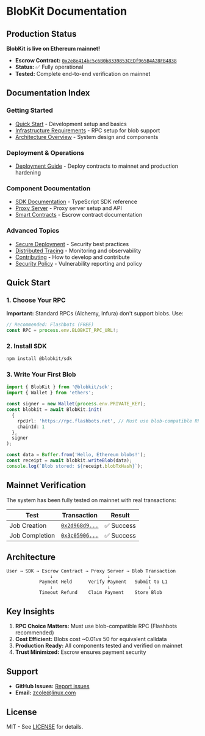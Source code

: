 # BlobKit Documentation

## Production Status

**BlobKit is live on Ethereum mainnet!**

- **Escrow Contract:** [`0x2e8e414bc5c6B0b8339853CEDf965B4A28FB4838`](https://etherscan.io/address/0x2e8e414bc5c6B0b8339853CEDf965B4A28FB4838)
- **Status:** ✅ Fully operational
- **Tested:** Complete end-to-end verification on mainnet

## Documentation Index

### Getting Started

- [Quick Start](quick-start.md) - Development setup and basics
- [Infrastructure Requirements](infrastructure.md) - RPC setup for blob support
- [Architecture Overview](architecture.md) - System design and components

### Deployment & Operations

- [Deployment Guide](deployment-guide.md) - Deploy contracts to mainnet and production hardening

### Component Documentation

- [SDK Documentation](sdk/README.md) - TypeScript SDK reference
- [Proxy Server](proxy/README.md) - Proxy server setup and API
- [Smart Contracts](contracts/README.md) - Escrow contract documentation

### Advanced Topics

- [Secure Deployment](secure-deployment.md) - Security best practices
- [Distributed Tracing](distributed-tracing.md) - Monitoring and observability
- [Contributing](../CONTRIBUTING.md) - How to develop and contribute
- [Security Policy](../SECURITY.md) - Vulnerability reporting and policy

## Quick Start

### 1. Choose Your RPC

**Important:** Standard RPCs (Alchemy, Infura) don't support blobs. Use:

```typescript
// Recommended: Flashbots (FREE)
const RPC = process.env.BLOBKIT_RPC_URL!;
```

### 2. Install SDK

```bash
npm install @blobkit/sdk
```

### 3. Write Your First Blob

```typescript
import { BlobKit } from '@blobkit/sdk';
import { Wallet } from 'ethers';

const signer = new Wallet(process.env.PRIVATE_KEY);
const blobkit = await BlobKit.init(
  {
    rpcUrl: 'https://rpc.flashbots.net', // Must use blob-compatible RPC
    chainId: 1
  },
  signer
);

const data = Buffer.from('Hello, Ethereum blobs!');
const receipt = await blobkit.writeBlob(data);
console.log(`Blob stored: ${receipt.blobTxHash}`);
```

## Mainnet Verification

The system has been fully tested on mainnet with real transactions:

| Test           | Transaction                                                                                                  | Result     |
| -------------- | ------------------------------------------------------------------------------------------------------------ | ---------- |
| Job Creation   | [`0x2d968d9...`](https://etherscan.io/tx/0x2d968d9cd4869b53a78c77ce2daad71e1935753ad7bbcfdcac472d93bf5dbade) | ✅ Success |
| Job Completion | [`0x3c05906...`](https://etherscan.io/tx/0x3c05906995b76d5625b84f7020f225b67084ae844a2ba4b06a9ca68af1514213) | ✅ Success |

## Architecture

```
User → SDK → Escrow Contract → Proxy Server → Blob Transaction
                ↓                    ↓              ↓
            Payment Held      Verify Payment   Submit to L1
                ↓                    ↓              ↓
            Timeout Refund    Claim Payment    Store Blob
```

## Key Insights

1. **RPC Choice Matters:** Must use blob-compatible RPC (Flashbots recommended)
2. **Cost Efficient:** Blobs cost ~$0.01 vs ~$50 for equivalent calldata
3. **Production Ready:** All components tested and verified on mainnet
4. **Trust Minimized:** Escrow ensures payment security

## Support

- **GitHub Issues:** [Report issues](https://github.com/blobkit/blobkit/issues)
- **Email:** zcole@linux.com

## License

MIT - See [LICENSE](../LICENSE) for details.
